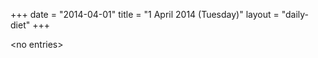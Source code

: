 +++
date = "2014-04-01"
title = "1 April 2014 (Tuesday)"
layout = "daily-diet"
+++

<p>&lt;no entries&gt;</p>